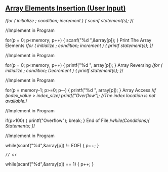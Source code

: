 ## [Array Elements Insertion (User Input)](https://github.com/1834902551/cse214/blob/master/Lab1/1.c)

/*for ( initialize ; condition; increment ) {
   scanf statement(s);
}*/

//Implement in Program

for(p = 0; p<memory; p++)
    {
        scanf("%d ",&array[p]);
    }
Print The Array Elements
/*for ( initialize ; condition; increment ) {
   printf statement(s);
}*/

//Implement in Program

for(p = 0; p<memory; p++)
    {
        printf("%d ", array[p]);
    }
Array Reversing
/*for ( initialize ; condition; Decrement ) {
   printf statement(s);
}*/

//Implement in Program

for(p = memory-1; p>=0; p--)
    {
        printf("%d ", array[p]);
    }
Array Access
/*if (index_value > index_size)
printf("Overflow"); //The index location is not available.*/

//Implement in Program

if(p>100)
        {
            printf("Overflow");
            break;
        }
End of File
/*while(Conditions){
Statements;
}*/

//Implement in Program

while(scanf("%d",&array[p]) != EOF)
    {
        p++;
    }
    
    // or
    
while(scanf("%d",&array[p]) == 1)
    {
        p++;
    }
